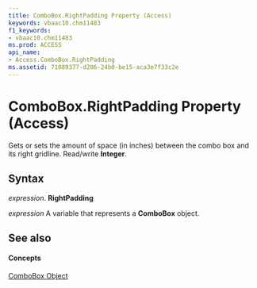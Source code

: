 ```yaml
---
title: ComboBox.RightPadding Property (Access)
keywords: vbaac10.chm11483
f1_keywords:
- vbaac10.chm11483
ms.prod: ACCESS
api_name:
- Access.ComboBox.RightPadding
ms.assetid: 71089377-d206-24b0-be15-aca3e7f33c2e
---
```



# ComboBox.RightPadding Property (Access)

Gets or sets the amount of space (in inches) between the combo box and its right gridline. Read/write  **Integer**.


## Syntax

 _expression_. **RightPadding**

 _expression_ A variable that represents a **ComboBox** object.


## See also


#### Concepts


[ComboBox Object](combobox-object-access.md)

